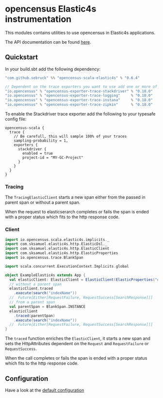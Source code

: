 # opencensus Elastic4s instrumentation
This modules contains utilities to use opencensus in Elastic4s applications.

The API documentation can be found [here](https://census-ecosystem.github.io/opencensus-scala/api/).

## Quickstart
In your build.sbt add the following dependency:

```scala
"com.github.sebruck" %% "opencensus-scala-elastic4s" % "0.6.4" 

// Dependent on the trace exporters you want to use add one or more of the following
"io.opencensus" % "opencensus-exporter-trace-stackdriver" % "0.18.0"
"io.opencensus" % "opencensus-exporter-trace-logging"     % "0.18.0"
"io.opencensus" % "opencensus-exporter-trace-instana"     % "0.18.0"
"io.opencensus" % "opencensus-exporter-trace-zipkin"      % "0.18.0"
```

To enable the Stackdriver trace exporter add the following to your typesafe config file:
```
opencensus-scala {
  trace {
    // Be carefull, this will sample 100% of your traces
    sampling-probability = 1,
    exporters {
      stackdriver {
        enabled = true 
        project-id = "MY-GC-Project"
      }
    }
  }
}
```

### Tracing


The `TracingElasticClient` starts a new span either from the passed in parent span or without a parent span.

When the request to elasticserarch completes or fails the span is ended with a proper status which fits to the http response code.


### Client

```scala
import io.opencensus.scala.elastic4s.implicits._
import com.sksamuel.elastic4s.http.ElasticDsl._
import com.sksamuel.elastic4s.http.ElasticClient
import com.sksamuel.elastic4s.http.ElasticProperties
import io.opencensus.trace.BlankSpan

import scala.concurrent.ExecutionContext.Implicits.global

object ExampleElastic4s extends App {
  val elasticClient: ElasticClient = ElasticClient(ElasticProperties("elasticsearch://localhost:9200"))
  // without a parent span
  elasticClient.traced
    .execute(search("indexName"))
  //  Future[Either[RequestFailure, RequestSuccess[SearchResponse]]]
  // from a parent span
  val parentSpan = BlankSpan.INSTANCE
  elasticClient
    .traced(parentSpan)
    .execute(search("indexName"))
  //  Future[Either[RequestFailure, RequestSuccess[SearchResponse]]]
}
```

The `traced` function enriches the `ElasticClient`,
 it starts a new span and sets the HttpAttributes dependent on the `Request` and `RequestFailure` or `RequestSuccess`.

When the call completes or fails the span is ended with a proper status which fits to the http response code.

## Configuration
Have a look at the [default configuration](src/main/resources/reference.conf)
